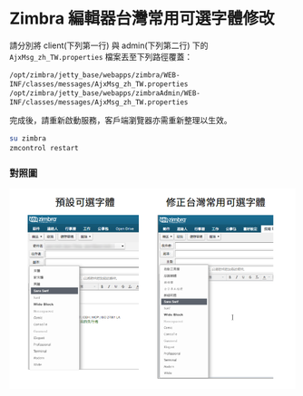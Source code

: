 # Zimbra 編輯器台灣常用可選字體修改

請分別將 client(下列第一行) 與 admin(下列第二行) 下的 `AjxMsg_zh_TW.properties` 檔案丟至下列路徑覆蓋：
```
/opt/zimbra/jetty_base/webapps/zimbra/WEB-INF/classes/messages/AjxMsg_zh_TW.properties
/opt/zimbra/jetty_base/webapps/zimbraAdmin/WEB-INF/classes/messages/AjxMsg_zh_TW.properties
```
  
  
完成後，請重新啟動服務，客戶端瀏覽器亦需重新整理以生效。
```bash
su zimbra
zmcontrol restart
```
  
  
### 對照圖

![image](https://raw.githubusercontent.com/jasoncheng7115/zimbra_zimlets/master/taiwanfontFamily/%E5%85%A9%E5%9C%96%E5%B0%8D%E7%85%A7.png)
